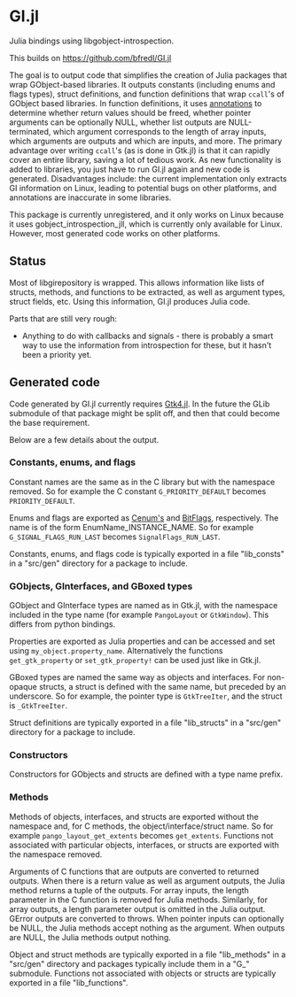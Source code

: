 GI.jl
======

Julia bindings using libgobject-introspection.

This builds on https://github.com/bfredl/GI.jl

The goal is to output code that simplifies the creation of Julia packages that wrap GObject-based libraries.
It outputs constants (including enums and flags types), struct definitions, and function definitions that wrap `ccall`'s of GObject based libraries.
In function definitions, it uses [annotations](https://gi.readthedocs.io/en/latest/annotations/giannotations.html) to determine whether return values
should be freed, whether pointer arguments can be optionally NULL, whether list
outputs are NULL-terminated, which argument corresponds to the length of array
inputs, which arguments are outputs and which are inputs, and more.
The primary advantage over writing `ccall`'s (as is done in Gtk.jl) is that it can rapidly cover an entire library, saving a lot of tedious work.
As new functionality is added to libraries, you just have to run GI.jl again and new code is generated.
Disadvantages include: the current implementation only extracts GI information on Linux, leading to potential bugs on other platforms, and annotations are inaccurate in some libraries.

This package is currently unregistered, and it only works on Linux because it uses gobject_introspection_jll, which is currently only available for Linux. However, most generated code works on other platforms.

## Status

Most of libgirepository is wrapped.
This allows information like lists of structs, methods, and functions to be extracted, as well as argument types, struct fields, etc.
Using this information, GI.jl produces Julia code.

Parts that are still very rough:

* Anything to do with callbacks and signals - there is probably a smart way to use the information from introspection for these, but it hasn't been a priority yet.

## Generated code

Code generated by GI.jl currently requires [Gtk4.jl](https://github.com/JuliaGtk/Gtk4.jl).
In the future the GLib submodule of that package might be split off, and then
that could become the base requirement.

Below are a few details about the output.

### Constants, enums, and flags

Constant names are the same as in the C library but with the namespace removed.
So for example the C constant `G_PRIORITY_DEFAULT` becomes `PRIORITY_DEFAULT`.

Enums and flags are exported as [Cenum's](https://github.com/JuliaInterop/CEnum.jl)
and [BitFlags](https://github.com/jmert/BitFlags.jl), respectively. The name is
of the form EnumName_INSTANCE_NAME. So for example `G_SIGNAL_FLAGS_RUN_LAST`
becomes `SignalFlags_RUN_LAST`.

Constants, enums, and flags code is typically exported in a file "lib_consts" in a "src/gen" directory for a package to include.

### GObjects, GInterfaces, and GBoxed types

GObject and GInterface types are named as in Gtk.jl, with the namespace
included in the type name (for example `PangoLayout` or `GtkWindow`). This differs
from python bindings.

Properties are exported as Julia properties and can be accessed and set using
`my_object.property_name`. Alternatively the functions `get_gtk_property` or
`set_gtk_property!` can be used just like in Gtk.jl.

GBoxed types are named the same way as objects and interfaces. For non-opaque structs, a struct is defined with the same name, but preceded by an underscore. So for example, the pointer type is `GtkTreeIter`, and the struct is `_GtkTreeIter`.

Struct definitions are typically exported in a file "lib_structs" in a "src/gen" directory for a package to include.

### Constructors

Constructors for GObjects and structs are defined with a type name prefix.

### Methods

Methods of objects, interfaces, and structs are exported without the namespace
and, for C methods, the object/interface/struct name. So for example `pango_layout_get_extents`
becomes `get_extents`. Functions not associated with particular objects, interfaces, or structs are
exported with the namespace removed.

Arguments of C functions that are outputs are converted to returned outputs. When there
is a return value as well as argument outputs, the Julia method returns a tuple of the
outputs. For array inputs, the length parameter in the C function is removed for
Julia methods. Similarly, for array outputs, a length parameter output is
omitted in the Julia output. GError outputs are converted to throws. When pointer
inputs can optionally be NULL, the Julia methods accept nothing as the argument.
When outputs are NULL, the Julia methods output nothing.

Object and struct methods are typically exported in a file "lib_methods" in a "src/gen" directory and packages typically include them in a "G_" submodule.
Functions not associated with objects or structs are typically exported in a file "lib_functions".